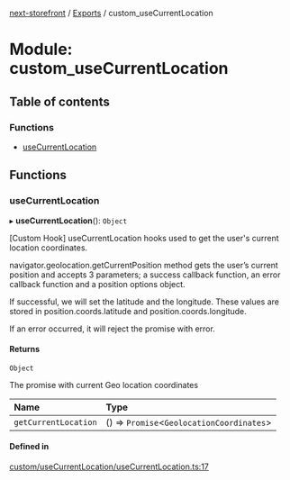 [next-storefront](../README.md) / [Exports](../modules.md) / custom_useCurrentLocation

# Module: custom_useCurrentLocation

## Table of contents

### Functions

- [useCurrentLocation](custom_useCurrentLocation.md#usecurrentlocation)

## Functions

### useCurrentLocation

▸ **useCurrentLocation**(): `Object`

[Custom Hook] useCurrentLocation hooks used to get the user's current location coordinates.

navigator.geolocation.getCurrentPosition method gets the user’s current position and accepts 3 parameters; a success callback function, an error callback function and a position options object.

If successful, we will set the latitude and the longitude. These values are stored in position.coords.latitude and position.coords.longitude.

If an error occurred, it will reject the promise with error.

#### Returns

`Object`

The promise with current Geo location coordinates

| Name                 | Type                                       |
| :------------------- | :----------------------------------------- |
| `getCurrentLocation` | () => `Promise`<`GeolocationCoordinates`\> |

#### Defined in

[custom/useCurrentLocation/useCurrentLocation.ts:17](https://github.com/KiboSoftware/nextjs-storefront/blob/2f9709d/hooks/custom/useCurrentLocation/useCurrentLocation.ts#L17)
